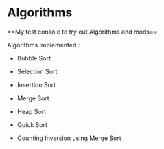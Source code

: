 # Algorithms

==My test console to try out Algorithms and mods==

Algorithms Implemented :
- Bubble Sort
- Selection Sort
- Insertion Sort
- Merge Sort
- Heap Sort
- Quick Sort


- Counting Inversion using Merge Sort
